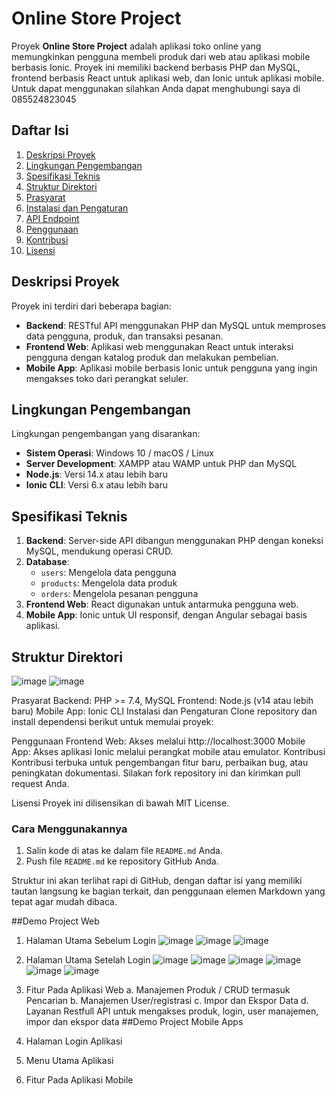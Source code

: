 # Online Store Project

Proyek **Online Store Project** adalah aplikasi toko online yang memungkinkan pengguna membeli produk dari web atau aplikasi mobile berbasis Ionic. Proyek ini memiliki backend berbasis PHP dan MySQL, frontend berbasis React untuk aplikasi web, dan Ionic untuk aplikasi mobile. Untuk dapat menggunakan silahkan Anda dapat menghubungi saya di 085524823045

## Daftar Isi
1. [Deskripsi Proyek](#deskripsi-proyek)
2. [Lingkungan Pengembangan](#lingkungan-pengembangan)
3. [Spesifikasi Teknis](#spesifikasi-teknis)
4. [Struktur Direktori](#struktur-direktori)
5. [Prasyarat](#prasyarat)
6. [Instalasi dan Pengaturan](#instalasi-dan-pengaturan)
7. [API Endpoint](#api-endpoint)
8. [Penggunaan](#penggunaan)
9. [Kontribusi](#kontribusi)
10. [Lisensi](#lisensi)

## Deskripsi Proyek

Proyek ini terdiri dari beberapa bagian:
- **Backend**: RESTful API menggunakan PHP dan MySQL untuk memproses data pengguna, produk, dan transaksi pesanan.
- **Frontend Web**: Aplikasi web menggunakan React untuk interaksi pengguna dengan katalog produk dan melakukan pembelian.
- **Mobile App**: Aplikasi mobile berbasis Ionic untuk pengguna yang ingin mengakses toko dari perangkat seluler.

## Lingkungan Pengembangan

Lingkungan pengembangan yang disarankan:
- **Sistem Operasi**: Windows 10 / macOS / Linux
- **Server Development**: XAMPP atau WAMP untuk PHP dan MySQL
- **Node.js**: Versi 14.x atau lebih baru
- **Ionic CLI**: Versi 6.x atau lebih baru

## Spesifikasi Teknis

1. **Backend**: Server-side API dibangun menggunakan PHP dengan koneksi MySQL, mendukung operasi CRUD.
2. **Database**:
    - `users`: Mengelola data pengguna
    - `products`: Mengelola data produk
    - `orders`: Mengelola pesanan pengguna
3. **Frontend Web**: React digunakan untuk antarmuka pengguna web.
4. **Mobile App**: Ionic untuk UI responsif, dengan Angular sebagai basis aplikasi.

## Struktur Direktori

![image](https://github.com/user-attachments/assets/7d882647-0b13-42f0-9cd4-0c5168bebf6f)
![image](https://github.com/user-attachments/assets/a7f865d1-419a-4043-b354-071374696e0c)


Prasyarat
Backend: PHP >= 7.4, MySQL
Frontend: Node.js (v14 atau lebih baru)
Mobile App: Ionic CLI
Instalasi dan Pengaturan
Clone repository dan install dependensi berikut untuk memulai proyek:

Penggunaan
Frontend Web: Akses melalui http://localhost:3000
Mobile App: Akses aplikasi Ionic melalui perangkat mobile atau emulator.
Kontribusi
Kontribusi terbuka untuk pengembangan fitur baru, perbaikan bug, atau peningkatan dokumentasi. Silakan fork repository ini dan kirimkan pull request Anda.

Lisensi
Proyek ini dilisensikan di bawah MIT License.

### Cara Menggunakannya
1. Salin kode di atas ke dalam file `README.md` Anda.
2. Push file `README.md` ke repository GitHub Anda.

Struktur ini akan terlihat rapi di GitHub, dengan daftar isi yang memiliki tautan langsung ke bagian terkait, dan penggunaan elemen Markdown yang tepat agar mudah dibaca.

##Demo Project Web
1. Halaman Utama Sebelum Login
   ![image](https://github.com/user-attachments/assets/e6e4c2b6-e97c-48ed-ae07-27166d6a15cb)
![image](https://github.com/user-attachments/assets/d395aca1-3167-4bde-b9e1-65f005481ebe)
![image](https://github.com/user-attachments/assets/a9064718-79dc-4326-9050-0c96ca77e119)

3. Halaman Utama Setelah Login
   ![image](https://github.com/user-attachments/assets/a7c277b8-6d2e-4477-be0f-7c51e9398d78)
![image](https://github.com/user-attachments/assets/42361ff3-8bc4-42bf-801d-9eab216ff3f4)
![image](https://github.com/user-attachments/assets/d2244446-d315-4610-b6f5-24aeceb25cfa)
![image](https://github.com/user-attachments/assets/716c46dd-5d4e-40b6-b117-e79cea19acc1)
![image](https://github.com/user-attachments/assets/d6b4839b-6312-4a07-8cf4-c9880a6691ac)
![image](https://github.com/user-attachments/assets/d610615f-1a93-4726-abda-d0afce91f566)

5. Fitur Pada Aplikasi Web
a. Manajemen Produk / CRUD termasuk Pencarian
b. Manajemen User/registrasi
c. Impor dan Ekspor Data
d. Layanan Restfull API untuk mengakses produk, login, user manajemen, impor dan ekspor data
##Demo Project Mobile Apps
1. Halaman Login Aplikasi
   
3. Menu Utama Aplikasi
4. Fitur Pada Aplikasi Mobile
